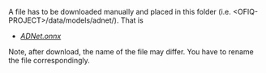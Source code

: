 A file has to be downloaded manually and placed in this folder (i.e. \<OFIQ-PROJECT\>/data/models/adnet/). That is

* *[ADNet.onnx](https://drive.google.com/drive/folders/1jkJ0VruvJJNtsBruqdUMxQwpWtA9dxkk)*

Note, after download, the name of the file may differ. You have to rename the file correspondingly.